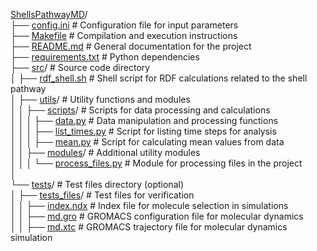 [ShellsPathwayMD](https://github.com/tnavarrofebre/ShellsPathwayMD)/    
├── [config.ini](https://github.com/tnavarrofebre/ShellsPathwayMD/blob/main/config.ini)         # Configuration file for input parameters       
├── [Makefile](https://github.com/tnavarrofebre/ShellsPathwayMD/blob/main/Makefile)             # Compilation and execution instructions      
├── [README.md](https://github.com/tnavarrofebre/ShellsPathwayMD/blob/main/README.md)           # General documentation for the project        
├── [requirements.txt](https://github.com/tnavarrofebre/ShellsPathwayMD/blob/main/requirements.txt)         # Python dependencies  
├── [src](https://github.com/tnavarrofebre/ShellsPathwayMD/tree/main/src)/          # Source code directory  
│   ├── [rdf_shell.sh](https://github.com/tnavarrofebre/ShellsPathwayMD/blob/main/src/rdf_shell.sh)         # Shell script for RDF calculations related to the shell pathway        
│   ├── [utils](https://github.com/tnavarrofebre/ShellsPathwayMD/tree/main/src/utils)/          # Utility functions and modules  
│   │   ├── [scripts](https://github.com/tnavarrofebre/ShellsPathwayMD/tree/main/src/utils/scripts)/            # Scripts for data  processing and calculations    
│   │   │   ├── [data.py](https://github.com/tnavarrofebre/ShellsPathwayMD/blob/main/src/utils/scripts/data.py)         # Data manipulation and processing functions     
│   │   │   ├── [list_times.py](https://github.com/tnavarrofebre/ShellsPathwayMD/blob/main/src/utils/scripts/list_times.py)         # Script for listing time steps for analysis    
│   │   │   ├── [mean.py](https://github.com/tnavarrofebre/ShellsPathwayMD/blob/main/src/utils/scripts/mean.py)         # Script for calculating mean values from data           
│   │   ├── [modules](https://github.com/tnavarrofebre/ShellsPathwayMD/tree/main/src/utils/modules)/            # Additional utility modules      
│   │   │   └── [process_files.py](https://github.com/tnavarrofebre/ShellsPathwayMD/blob/main/src/utils/modules/process_files.py)           # Module for processing files in the project             
│  
└── [tests](https://github.com/tnavarrofebre/ShellsPathwayMD/tree/main/tests)/          # Test files directory (optional)      
│    ├── [tests_files](https://github.com/tnavarrofebre/ShellsPathwayMD/tree/main/tests/NaCl_tests_box)/           # Test files for verification   
│    │   ├── [index.ndx](https://github.com/tnavarrofebre/ShellsPathwayMD/blob/main/tests/tests_files/NaCl_tests_box.ndx)            # Index file for molecule selection in simulations       
│    │   ├── [md.gro](https://github.com/tnavarrofebre/ShellsPathwayMD/blob/main/tests/tests_files/NaCl_tests_box.gro)          # GROMACS configuration file for molecular dynamics     
│    │   ├── [md.xtc](http://redi.exactas.unlpam.edu.ar/xmlui/handle/2013/388)          # GROMACS trajectory file for molecular dynamics simulation          

